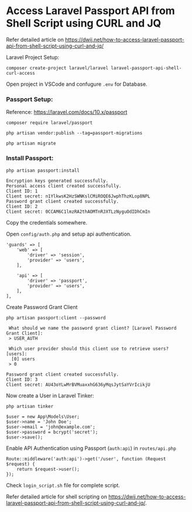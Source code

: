 # Access Laravel Passport API from Shell Script using CURL and JQ

Refer detailed article on https://dwij.net/how-to-access-laravel-passport-api-from-shell-script-using-curl-and-jq/

Laravel Project Setup:

```
composer create-project laravel/laravel laravel-passport-api-shell-curl-access
```

Open project in VSCode and confugure `.env` for Database.

### Passport Setup:

Reference: https://laravel.com/docs/10.x/passport

```
composer require laravel/passport

php artisan vendor:publish --tag=passport-migrations

php artisan migrate
```

### Install Passport:
```
php artisan passport:install

Encryption keys generated successfully.
Personal access client created successfully.
Client ID: 1
Client secret: n1YlkwsK2HzSWNKslCMiROQE6JwphThzKLop8NPL
Password grant client created successfully.
Client ID: 2
Client secret: 0CCAM6C1lmzRA2thAOMTnRJXTLzNyguOdIDhCmIn
```

Copy the credentials somewhere.

Open `config/auth.php` and setup api authentication.

```
'guards' => [
    'web' => [
        'driver' => 'session',
        'provider' => 'users',
    ],
 
    'api' => [
        'driver' => 'passport',
        'provider' => 'users',
    ],
],
```

Create Password Grant Client

```
php artisan passport:client --password

 What should we name the password grant client? [Laravel Password Grant Client]:
 > USER_AUTH   

 Which user provider should this client use to retrieve users? [users]:
  [0] users
 > 0

Password grant client created successfully.
Client ID: 3
Client secret: AU43oYLwMrBVMuaxxhG636yMqsJytSaYVrIcikjU
```

Now create a User in Laravel Tinker:

```
php artisan tinker

$user = new App\Models\User;
$user->name = 'John Doe';
$user->email = 'john@example.com';
$user->password = bcrypt('secret');
$user->save();
```

Enable API Authentication using Passport (`auth:api`) in `routes/api.php`

```
Route::middleware('auth:api')->get('/user', function (Request $request) {
    return $request->user();
});
```

Check `login_script.sh` file for complete script.

Refer detailed article for shell scripting on https://dwij.net/how-to-access-laravel-passport-api-from-shell-script-using-curl-and-jq/.
